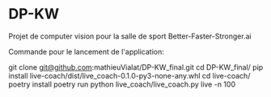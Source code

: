 # DP-KW
Projet de computer vision pour la salle de sport Better-Faster-Stronger.ai


Commande pour le lancement de l'application:

git clone git@github.com:mathieuVialat/DP-KW_final.git
cd DP-KW_final/
pip install live-coach/dist/live_coach-0.1.0-py3-none-any.whl
cd live-coach/
poetry install
poetry run python live_coach/live_coach.py live -n 100

